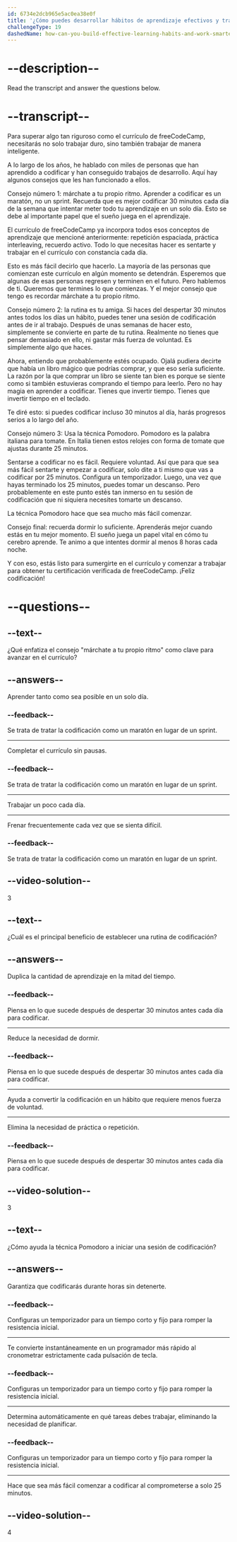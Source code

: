 ```yaml
---
id: 6734e2dcb965e5ac0ea38e0f
title: '¿Cómo puedes desarrollar hábitos de aprendizaje efectivos y trabajar de manera más inteligente?'
challengeType: 19
dashedName: how-can-you-build-effective-learning-habits-and-work-smarter
---
```


# --description--

Read the transcript and answer the questions below.

# --transcript--

Para superar algo tan riguroso como el currículo de freeCodeCamp, necesitarás no solo trabajar duro, sino también trabajar de manera inteligente.

A lo largo de los años, he hablado con miles de personas que han aprendido a codificar y han conseguido trabajos de desarrollo. Aquí hay algunos consejos que les han funcionado a ellos.

Consejo número 1: márchate a tu propio ritmo. Aprender a codificar es un maratón, no un sprint. Recuerda que es mejor codificar 30 minutos cada día de la semana que intentar meter todo tu aprendizaje en un solo día. Esto se debe al importante papel que el sueño juega en el aprendizaje.

El currículo de freeCodeCamp ya incorpora todos esos conceptos de aprendizaje que mencioné anteriormente: repetición espaciada, práctica interleaving, recuerdo activo. Todo lo que necesitas hacer es sentarte y trabajar en el currículo con constancia cada día.

Esto es más fácil decirlo que hacerlo. La mayoría de las personas que comienzan este currículo en algún momento se detendrán. Esperemos que algunas de esas personas regresen y terminen en el futuro. Pero hablemos de ti. Queremos que termines lo que comienzas. Y el mejor consejo que tengo es recordar márchate a tu propio ritmo.

Consejo número 2: la rutina es tu amiga. Si haces del despertar 30 minutos antes todos los días un hábito, puedes tener una sesión de codificación antes de ir al trabajo. Después de unas semanas de hacer esto, simplemente se convierte en parte de tu rutina. Realmente no tienes que pensar demasiado en ello, ni gastar más fuerza de voluntad. Es simplemente algo que haces.

Ahora, entiendo que probablemente estés ocupado. Ojalá pudiera decirte que había un libro mágico que podrías comprar, y que eso sería suficiente. La razón por la que comprar un libro se siente tan bien es porque se siente como si también estuvieras comprando el tiempo para leerlo. Pero no hay magia en aprender a codificar. Tienes que invertir tiempo. Tienes que invertir tiempo en el teclado.

Te diré esto: si puedes codificar incluso 30 minutos al día, harás progresos serios a lo largo del año.

Consejo número 3: Usa la técnica Pomodoro. Pomodoro es la palabra italiana para tomate. En Italia tienen estos relojes con forma de tomate que ajustas durante 25 minutos.

Sentarse a codificar no es fácil. Requiere voluntad. Así que para que sea más fácil sentarte y empezar a codificar, solo dite a ti mismo que vas a codificar por 25 minutos. Configura un temporizador. Luego, una vez que hayas terminado los 25 minutos, puedes tomar un descanso. Pero probablemente en este punto estés tan inmerso en tu sesión de codificación que ni siquiera necesites tomarte un descanso.

La técnica Pomodoro hace que sea mucho más fácil comenzar.

Consejo final: recuerda dormir lo suficiente. Aprenderás mejor cuando estás en tu mejor momento. El sueño juega un papel vital en cómo tu cerebro aprende. Te animo a que intentes dormir al menos 8 horas cada noche.

Y con eso, estás listo para sumergirte en el currículo y comenzar a trabajar para obtener tu certificación verificada de freeCodeCamp. ¡Feliz codificación!

# --questions--

## --text--

¿Qué enfatiza el consejo "márchate a tu propio ritmo" como clave para avanzar en el currículo?

## --answers--

Aprender tanto como sea posible en un solo día.

### --feedback--

Se trata de tratar la codificación como un maratón en lugar de un sprint.

---

Completar el currículo sin pausas.

### --feedback--

Se trata de tratar la codificación como un maratón en lugar de un sprint.

---

Trabajar un poco cada día.

---

Frenar frecuentemente cada vez que se sienta difícil.

### --feedback--

Se trata de tratar la codificación como un maratón en lugar de un sprint.

## --video-solution--

3

## --text--

¿Cuál es el principal beneficio de establecer una rutina de codificación?

## --answers--

Duplica la cantidad de aprendizaje en la mitad del tiempo.

### --feedback--

Piensa en lo que sucede después de despertar 30 minutos antes cada día para codificar.

---

Reduce la necesidad de dormir.

### --feedback--

Piensa en lo que sucede después de despertar 30 minutos antes cada día para codificar.

---

Ayuda a convertir la codificación en un hábito que requiere menos fuerza de voluntad.

---

Elimina la necesidad de práctica o repetición.

### --feedback--

Piensa en lo que sucede después de despertar 30 minutos antes cada día para codificar.

## --video-solution--

3

## --text--

¿Cómo ayuda la técnica Pomodoro a iniciar una sesión de codificación?

## --answers--

Garantiza que codificarás durante horas sin detenerte.

### --feedback--

Configuras un temporizador para un tiempo corto y fijo para romper la resistencia inicial.

---

Te convierte instantáneamente en un programador más rápido al cronometrar estrictamente cada pulsación de tecla.

### --feedback--

Configuras un temporizador para un tiempo corto y fijo para romper la resistencia inicial.

---

Determina automáticamente en qué tareas debes trabajar, eliminando la necesidad de planificar.

### --feedback--

Configuras un temporizador para un tiempo corto y fijo para romper la resistencia inicial.

---

Hace que sea más fácil comenzar a codificar al comprometerse a solo 25 minutos.

## --video-solution--

4
